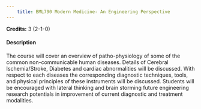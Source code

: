 ```yaml
---
    title: BML790 Modern Medicine- An Engineering Perspective
---
```

**Credits:** 3 (2-1-0)



#### Description 
The course will cover an overview of patho-physiology of some of the common non-communicable human diseases. Details of Cerebral Ischemia/Stroke, Diabetes and cardiac abnormalities will be discussed. With respect to each diseases the corresponding diagnostic techniques, tools, and physical principles of these instruments will be discussed. Students will be encouraged with lateral thinking and brain storming future engineering research potentials in improvement of current diagnostic and treatment modalities.